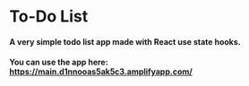 # To-Do List
#### A very simple todo list app made with React use state hooks.
#### You can use the app here: https://main.d1nnooas5ak5c3.amplifyapp.com/
